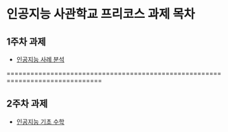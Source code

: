 # 인공지능 사관학교 프리코스 과제 목차

## 1주차 과제

- [인공지능 사례 분석](https://github.com/whdals6831/Ai-Academy-pre-course/blob/master/1%EC%A3%BC%EC%B0%A8_%EA%B3%BC%EC%A0%9C.ipynb)

==============================================================================

## 2주차 과제

- [인공지능 기초 수학](https://nbviewer.jupyter.org/github/whdals6831/Ai-Academy-pre-course/blob/master/2%E1%84%8C%E1%85%AE%E1%84%8E%E1%85%A1_%E1%84%80%E1%85%AA%E1%84%8C%E1%85%A6.ipynb)
